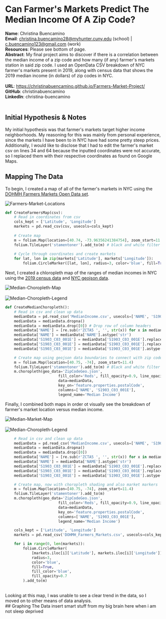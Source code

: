 # Can Farmer's Markets Predict The Median Income Of A Zip Code?

**Name**: Christina Buencamino<br>
**Email**: christina.buencamino28@myhunter.cuny.edu (school) | c.buencamino123@gmail.com (work)<br>
**Resources**: Please see bottom of page.<br>
**Abstract**: My final project aims to discover if there is a correlation between the median income of a zip code and how many (if any) farmer's markets station in said zip code. I used an OpenData CSV breakdown of NYC farmer's markets present in 2019, along with census data that shows the 2019 median income (in dollars) of zip codes in NYC.<br>
<br>
**URL**: https://christinabuencamino.github.io/Farmers-Market-Project/<br>
**GitHub**: christinabuencamino<br>
**LinkedIn**: christina-buencamino<br>
<br>
## Initial Hypothesis & Notes
My initial hypothesis was that farmer's markets target higher income neighborhoods. My reasoning for this was mainly from personal experience, since the markets I have been to in NYC have had some pretty steep prices.
Additionally, I would like to disclose that I had to edit the farmer's market csv on lines 34 and 64 because the inputted coordinates were not accurate, so I replaced them with their respective coordinates as found on Google Maps.
<br>
## Mapping The Data
To begin, I created a map of all of the farmer's markets in NYC using the <a href url="https://data.cityofnewyork.us/dataset/DOHMH-Farmers-Markets/8vwk-6iz2/data">DOHMH Farmers Markets Open Data set</a>.

![Farmers-Market-Locations](https://user-images.githubusercontent.com/66935005/164956393-2ecf082a-17a7-4ed8-b624-539d243b601f.png)


```python
def CreateFarmersMap(csv):
    # Read in coordinates from csv
    cols_kept = ['Latitude', 'Longitude']
    markets = pd.read_csv(csv, usecols=cols_kept)
    
    # Create map
    m = folium.Map(location=[40.74, -73.96356241384754], zoom_start=11.5)
    folium.TileLayer('stamentoner').add_to(m) # black and white filter
    
    # Cycle through coordinates and create markets
    for lat, lon in zip(markets['Latitude'], markets['Longitude']):
        folium.CircleMarker([lat, lon], radius=3, color='blue', fill=True, fill_color='blue', fill_opacity=0.7).add_to(m)
```
Next, I created a chloropleth map of the ranges of median incomes in NYC using the <a href url="https://data.census.gov/cedsci/table?q=Income%20%28Households,%20Families,%20Individuals%29&g=1600000US3651000%248600000&y=2019&tid=ACSST5Y2019.S1903">2019 census data</a> and <a href url="https://github.com/fedhere/PUI2015_EC/blob/master/mam1612_EC/nyc-zip-code-tabulation-areas-polygons.geojson">NYC geojson data</a>.

![Median-Choropleth-Map](https://user-images.githubusercontent.com/66935005/164957410-6f065888-5daa-4716-96f1-b49c1f2ddb96.png)
<br><br>
![Median-Choropleth-Legend](https://user-images.githubusercontent.com/66935005/164957415-d13c6ee8-694f-4535-8b68-ff53877f35b0.png)

```python
def CreateMedianChoropleth():
    # Read in csv and clean up data
    medianData = pd.read_csv('MedianIncome.csv', usecols=['NAME', 'S1903_C03_001E'])
    medianData = medianData.dropna()
    medianData = medianData.drop([0]) # Drop row of column headers
    medianData['NAME'] = [re.sub(r'ZCTA5 ', '', str(x)) for x in medianData['NAME']] # Reformat zip codes
    medianData['NAME'] = medianData['NAME'].astype('str')
    medianData['S1903_C03_001E'] = medianData['S1903_C03_001E'].replace("-", "0")
    medianData['S1903_C03_001E'] = medianData['S1903_C03_001E'].replace("250,000+", "250000")
    medianData['S1903_C03_001E'] = medianData['S1903_C03_001E'].astype('float')

    # Create map using geojson data boundaries to connect with zip codes from csv, and coloring based on income
    m = folium.Map(location=[40.75, -74], zoom_start=11.4)
    folium.TileLayer('stamentoner').add_to(m) # Black and white filter
    m.choropleth(geo_data='ZipCodeGeo.json',
                        fill_color='Reds', fill_opacity=0.9, line_opacity=0.5,
                        data=medianData,
                        key_on='feature.properties.postalCode',
                        columns=['NAME', 'S1903_C03_001E'],
                        legend_name='Median Income')
```

Finally, I combined both maps in order ot visually see the breakdown of farmer's market location versus median income.

![Median-Market-Map](https://user-images.githubusercontent.com/66935005/164957710-0b202d63-440d-47c3-af42-8a625e65ace1.png)
<br><br>
![Median-Choropleth-Legend](https://user-images.githubusercontent.com/66935005/164957415-d13c6ee8-694f-4535-8b68-ff53877f35b0.png)

```python
    # Read in csv and clean up data
    medianData = pd.read_csv('MedianIncome.csv', usecols=['NAME', 'S1903_C03_001E'])
    medianData = medianData.dropna()
    medianData = medianData.drop([0])
    medianData['NAME'] = [re.sub(r'ZCTA5 ', '', str(x)) for x in medianData['NAME']]
    medianData['NAME'] = medianData['NAME'].astype('str')
    medianData['S1903_C03_001E'] = medianData['S1903_C03_001E'].replace("-", "0")
    medianData['S1903_C03_001E'] = medianData['S1903_C03_001E'].replace("250,000+", "250000")
    medianData['S1903_C03_001E'] = medianData['S1903_C03_001E'].astype('float')

    # Create map, now with choropleth shading and also market markers
    m = folium.Map(location=[40.75, -74], zoom_start=11.4)
    folium.TileLayer('stamentoner').add_to(m)
    m.choropleth(geo_data='ZipCodeGeo.json',
                        fill_color='Reds', fill_opacity=0.9, line_opacity=0.5,
                        data=medianData,
                        key_on='feature.properties.postalCode',
                        columns=['NAME', 'S1903_C03_001E'],
                        legend_name='Median Income')

    cols_kept = ['Latitude', 'Longitude']
    markets = pd.read_csv('DOHMH_Farmers_Markets.csv', usecols=cols_kept)

    for i in range(0, len(markets)):
        folium.CircleMarker(
            [markets.iloc[i]['Latitude'], markets.iloc[i]['Longitude']], 
            radius=3, 
            color='blue', 
            fill=True, 
            fill_color='blue', 
            fill_opacity=0.7
        ).add_to(m)
```
<br>
Looking at this map, I was unable to see a clear trend in the data, so I moved on to other means of data analysis.
<br>
## Graphing The Data
insert smart stuff from my big brain here when i am not sleep deprived
